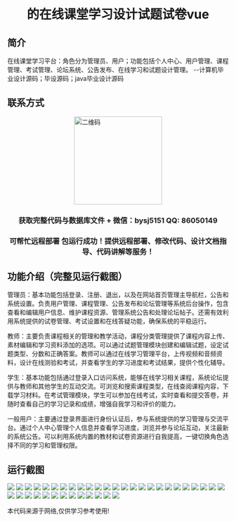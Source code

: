 <p><h1 align="center">的在线课堂学习设计试题试卷vue</h1></p>

## 简介
在线课堂学习平台：角色分为管理员、用户；功能包括个人中心、用户管理、课程管理、考试管理、论坛系统、公告发布、在线学习和试题设计管理。    --计算机毕业设计源码；毕设源码；java毕业设计源码


## 联系方式
<img src="https://bs-1329754181.cos.ap-shanghai.myqcloud.com/wx.jpg" alt="二维码" style="display: block; margin: 0 auto;" width="200px">
<p><h3 align="center">获取完整代码与数据库文件 + 微信：bysj5151 QQ: 86050149</h3></p>
<p><h3 align="center">可帮忙远程部署 包运行成功！提供远程部署、修改代码、设计文档指导、代码讲解等服务！</h3></p>

## 功能介绍（完整见运行截图）
管理员：基本功能包括登录、注册、退出，以及在网站首页管理主导航栏，公告和系统设置。负责用户管理、课程管理、公告发布和论坛管理等系统后台操作，包含查看和编辑用户信息、维护课程资源、管理系统公告和处理论坛帖子。还需有效利用系统提供的试卷管理、考试设置和在线答疑功能，确保系统的平稳运行。

教师：主要负责课程相关的管理和教学活动，课程分类管理提供了课程内容上传、素材编辑和学习资料添加的选项。可以通过试题管理模块创建和编辑试题，设定试题类型、分数和正确答案。教师可以通过在线学习管理平台，上传视频和音频资料，设计在线测验和考试，并查看学生的学习进度和考试结果，提供个性化辅导。

学生：基本功能包括通过登录入口访问系统，能够在线学习相关课程，系统论坛提供与教师和其他学生的互动交流。可浏览和搜索课程类型，在线查阅课程内容，下载学习材料。在考试管理模块，学生可以参加在线考试，实时查看和提交答卷，并随时查看自己的学习记录和成绩，增强自我学习和评价的能力。

一般用户：主要通过登录界面进行身份认证后，参与系统提供的学习管理与交流平台。通过个人中心管理个人信息并查看学习进度，浏览并参与论坛互动，关注最新的系统公告。可以利用系统内置的教材和试卷资源进行自我提高，一键切换角色选择不同的学习和管理权限。


## 运行截图
![](https://bs-1329754181.cos.ap-shanghai.myqcloud.com/ssm/OnlineClassroomLearningTestPaper/img/001.jpg)
![](https://bs-1329754181.cos.ap-shanghai.myqcloud.com/ssm/OnlineClassroomLearningTestPaper/img/002.jpg)
![](https://bs-1329754181.cos.ap-shanghai.myqcloud.com/ssm/OnlineClassroomLearningTestPaper/img/003.jpg)
![](https://bs-1329754181.cos.ap-shanghai.myqcloud.com/ssm/OnlineClassroomLearningTestPaper/img/004.jpg)
![](https://bs-1329754181.cos.ap-shanghai.myqcloud.com/ssm/OnlineClassroomLearningTestPaper/img/005.jpg)
![](https://bs-1329754181.cos.ap-shanghai.myqcloud.com/ssm/OnlineClassroomLearningTestPaper/img/006.jpg)
![](https://bs-1329754181.cos.ap-shanghai.myqcloud.com/ssm/OnlineClassroomLearningTestPaper/img/007.jpg)
![](https://bs-1329754181.cos.ap-shanghai.myqcloud.com/ssm/OnlineClassroomLearningTestPaper/img/008.jpg)
![](https://bs-1329754181.cos.ap-shanghai.myqcloud.com/ssm/OnlineClassroomLearningTestPaper/img/009.jpg)
![](https://bs-1329754181.cos.ap-shanghai.myqcloud.com/ssm/OnlineClassroomLearningTestPaper/img/010.jpg)
![](https://bs-1329754181.cos.ap-shanghai.myqcloud.com/ssm/OnlineClassroomLearningTestPaper/img/011.jpg)
![](https://bs-1329754181.cos.ap-shanghai.myqcloud.com/ssm/OnlineClassroomLearningTestPaper/img/012.jpg)
![](https://bs-1329754181.cos.ap-shanghai.myqcloud.com/ssm/OnlineClassroomLearningTestPaper/img/013.jpg)
![](https://bs-1329754181.cos.ap-shanghai.myqcloud.com/ssm/OnlineClassroomLearningTestPaper/img/014.jpg)
![](https://bs-1329754181.cos.ap-shanghai.myqcloud.com/ssm/OnlineClassroomLearningTestPaper/img/015.jpg)
![](https://bs-1329754181.cos.ap-shanghai.myqcloud.com/ssm/OnlineClassroomLearningTestPaper/img/016.jpg)
![](https://bs-1329754181.cos.ap-shanghai.myqcloud.com/ssm/OnlineClassroomLearningTestPaper/img/017.jpg)
![](https://bs-1329754181.cos.ap-shanghai.myqcloud.com/ssm/OnlineClassroomLearningTestPaper/img/018.jpg)
![](https://bs-1329754181.cos.ap-shanghai.myqcloud.com/ssm/OnlineClassroomLearningTestPaper/img/019.jpg)
![](https://bs-1329754181.cos.ap-shanghai.myqcloud.com/ssm/OnlineClassroomLearningTestPaper/img/020.jpg)
![](https://bs-1329754181.cos.ap-shanghai.myqcloud.com/ssm/OnlineClassroomLearningTestPaper/img/021.jpg)
![](https://bs-1329754181.cos.ap-shanghai.myqcloud.com/ssm/OnlineClassroomLearningTestPaper/img/022.jpg)
![](https://bs-1329754181.cos.ap-shanghai.myqcloud.com/ssm/OnlineClassroomLearningTestPaper/img/023.jpg)
![](https://bs-1329754181.cos.ap-shanghai.myqcloud.com/ssm/OnlineClassroomLearningTestPaper/img/024.jpg)
![](https://bs-1329754181.cos.ap-shanghai.myqcloud.com/ssm/OnlineClassroomLearningTestPaper/img/025.jpg)
![](https://bs-1329754181.cos.ap-shanghai.myqcloud.com/ssm/OnlineClassroomLearningTestPaper/img/026.jpg)
![](https://bs-1329754181.cos.ap-shanghai.myqcloud.com/ssm/OnlineClassroomLearningTestPaper/img/027.jpg)
![](https://bs-1329754181.cos.ap-shanghai.myqcloud.com/ssm/OnlineClassroomLearningTestPaper/img/028.jpg)
![](https://bs-1329754181.cos.ap-shanghai.myqcloud.com/ssm/OnlineClassroomLearningTestPaper/img/029.jpg)
![](https://bs-1329754181.cos.ap-shanghai.myqcloud.com/ssm/OnlineClassroomLearningTestPaper/img/030.jpg)
![](https://bs-1329754181.cos.ap-shanghai.myqcloud.com/ssm/OnlineClassroomLearningTestPaper/img/031.jpg)
![](https://bs-1329754181.cos.ap-shanghai.myqcloud.com/ssm/OnlineClassroomLearningTestPaper/img/032.jpg)
![](https://bs-1329754181.cos.ap-shanghai.myqcloud.com/ssm/OnlineClassroomLearningTestPaper/img/033.jpg)
![](https://bs-1329754181.cos.ap-shanghai.myqcloud.com/ssm/OnlineClassroomLearningTestPaper/img/034.jpg)
![](https://bs-1329754181.cos.ap-shanghai.myqcloud.com/ssm/OnlineClassroomLearningTestPaper/img/035.jpg)
![](https://bs-1329754181.cos.ap-shanghai.myqcloud.com/ssm/OnlineClassroomLearningTestPaper/img/036.jpg)
![](https://bs-1329754181.cos.ap-shanghai.myqcloud.com/ssm/OnlineClassroomLearningTestPaper/img/037.jpg)
![](https://bs-1329754181.cos.ap-shanghai.myqcloud.com/ssm/OnlineClassroomLearningTestPaper/img/038.jpg)

<p>本代码来源于网络,仅供学习参考使用!</p>
